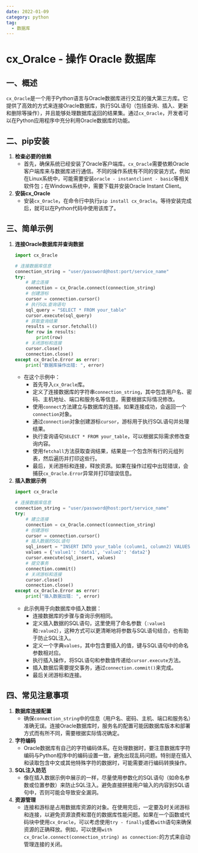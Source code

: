 ```yaml
---
date: 2022-01-09
category: python
tag:
  - 数据库
---
```


# cx_Oralce - 操作 Oracle 数据库

## 一、概述
`cx_Oracle`是一个用于Python语言与Oracle数据库进行交互的强大第三方库。它提供了高效的方式来连接Oracle数据库，执行SQL语句（包括查询、插入、更新和删除等操作），并且能够处理数据库返回的结果集。通过`cx_Oracle`，开发者可以在Python应用程序中充分利用Oracle数据库的功能。

## 二、pip安装
1. **检查必要的依赖**
   - 首先，确保系统已经安装了Oracle客户端库。`cx_Oracle`需要依赖Oracle客户端库来与数据库进行通信。不同的操作系统有不同的安装方式，例如在Linux系统中，可能需要安装`oracle - instantclient - basic`等相关软件包；在Windows系统中，需要下载并安装Oracle Instant Client。
2. **安装cx_Oracle**
   - 安装`cx_Oracle`，在命令行中执行`pip install cx_Oracle`。等待安装完成后，就可以在Python代码中使用该库了。

## 三、简单示例
1. **连接Oracle数据库并查询数据**
   ```python
   import cx_Oracle

   # 连接数据库信息
   connection_string = "user/password@host:port/service_name"
   try:
       # 建立连接
       connection = cx_Oracle.connect(connection_string)
       # 创建游标
       cursor = connection.cursor()
       # 执行SQL查询语句
       sql_query = "SELECT * FROM your_table"
       cursor.execute(sql_query)
       # 获取查询结果
       results = cursor.fetchall()
       for row in results:
           print(row)
       # 关闭游标和连接
       cursor.close()
       connection.close()
   except cx_Oracle.Error as error:
       print("数据库操作出错: ", error)
   ```
   - 在这个示例中：
      - 首先导入`cx_Oracle`库。
      - 定义了连接数据库的字符串`connection_string`，其中包含用户名、密码、主机地址、端口和服务名等信息，需要根据实际情况修改。
      - 使用`connect`方法建立与数据库的连接。如果连接成功，会返回一个`connection`对象。
      - 通过`connection`对象创建游标`cursor`，游标用于执行SQL语句并处理结果。
      - 执行查询语句`SELECT * FROM your_table`，可以根据实际需求修改查询内容。
      - 使用`fetchall`方法获取查询结果，结果是一个包含所有行的元组列表，然后遍历并打印这些行。
      - 最后，关闭游标和连接，释放资源。如果在操作过程中出现错误，会捕获`cx_Oracle.Error`异常并打印错误信息。
2. **插入数据示例**
   ```python
   import cx_Oracle

   # 连接数据库信息
   connection_string = "user/password@host:port/service_name"
   try:
       # 建立连接
       connection = cx_Oracle.connect(connection_string)
       # 创建游标
       cursor = connection.cursor()
       # 插入数据的SQL语句
       sql_insert = "INSERT INTO your_table (column1, column2) VALUES (:value1, :value2)"
       values = {'value1': 'data1', 'value2': 'data2'}
       cursor.execute(sql_insert, values)
       # 提交事务
       connection.commit()
       # 关闭游标和连接
       cursor.close()
       connection.close()
   except cx_Oracle.Error as error:
       print("插入数据出错: ", error)
   ```
   - 此示例用于向数据库中插入数据：
      - 连接数据库的步骤与查询示例相同。
      - 定义插入数据的SQL语句，这里使用了命名参数（`:value1`和`:value2`），这种方式可以更清晰地将参数与SQL语句结合，也有助于防止SQL注入。
      - 定义一个字典`values`，其中包含要插入的值，键与SQL语句中的命名参数相对应。
      - 执行插入操作，将SQL语句和参数值传递给`cursor.execute`方法。
      - 插入数据后需要提交事务，通过`connection.commit()`来完成。
      - 最后关闭游标和连接。

## 四、常见注意事项
1. **数据库连接配置**
   - 确保`connection_string`中的信息（用户名、密码、主机、端口和服务名）准确无误。连接Oracle数据库时，服务名的配置可能因数据库版本和部署方式而有所不同，需要根据实际情况确定。
2. **字符编码**
   - Oracle数据库有自己的字符编码体系。在处理数据时，要注意数据库字符编码与Python程序中的编码设置一致，避免出现乱码问题。特别是在插入和读取包含中文或其他特殊字符的数据时，可能需要进行编码转换操作。
3. **SQL注入防范**
   - 像在插入数据示例中展示的一样，尽量使用参数化的SQL语句（如命名参数或位置参数）来防止SQL注入。避免直接拼接用户输入的内容到SQL语句中，否则可能会导致安全漏洞。
4. **资源管理**
   - 连接和游标是占用数据库资源的对象。在使用完后，一定要及时关闭游标和连接，以避免资源浪费和潜在的数据库性能问题。如果在一个函数或代码块中使用`cx_Oracle`，可以考虑使用`try - finally`或者`with`语句来确保资源的正确释放。例如，可以使用`with cx_Oracle.connect(connection_string) as connection:`的方式来自动管理连接的关闭。
